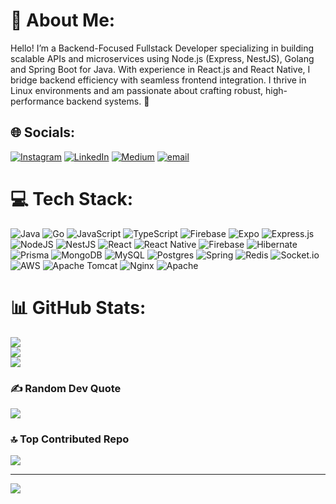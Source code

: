 # 💫 About Me:
Hello! I’m a Backend-Focused Fullstack Developer specializing in building scalable APIs and microservices using Node.js (Express, NestJS), Golang and Spring Boot for Java. With experience in React.js and React Native, I bridge backend efficiency with seamless frontend integration. I thrive in Linux environments and am passionate about crafting robust, high-performance backend systems. 🚀


## 🌐 Socials:
[![Instagram](https://img.shields.io/badge/Instagram-%23E4405F.svg?logo=Instagram&logoColor=white)](https://instagram.com/rivaldo_josep) [![LinkedIn](https://img.shields.io/badge/LinkedIn-%230077B5.svg?logo=linkedin&logoColor=white)](https://linkedin.com/in/yoseprivaldos) [![Medium](https://img.shields.io/badge/Medium-12100E?logo=medium&logoColor=white)](https://medium.com/@rivaldo.yoseps) [![email](https://img.shields.io/badge/Email-D14836?logo=gmail&logoColor=white)](mailto:rivaldo.yoseps@gmail.com) 

# 💻 Tech Stack:
![Java](https://img.shields.io/badge/java-%23ED8B00.svg?style=plastic&logo=openjdk&logoColor=white) ![Go](https://img.shields.io/badge/go-%2300ADD8.svg?style=plastic&logo=go&logoColor=white) ![JavaScript](https://img.shields.io/badge/javascript-%23323330.svg?style=plastic&logo=javascript&logoColor=%23F7DF1E) ![TypeScript](https://img.shields.io/badge/typescript-%23007ACC.svg?style=plastic&logo=typescript&logoColor=white) ![Firebase](https://img.shields.io/badge/firebase-%23039BE5.svg?style=plastic&logo=firebase) ![Expo](https://img.shields.io/badge/expo-1C1E24?style=plastic&logo=expo&logoColor=#D04A37) ![Express.js](https://img.shields.io/badge/express.js-%23404d59.svg?style=plastic&logo=express&logoColor=%2361DAFB) ![NodeJS](https://img.shields.io/badge/node.js-6DA55F?style=plastic&logo=node.js&logoColor=white) ![NestJS](https://img.shields.io/badge/nestjs-%23E0234E.svg?style=plastic&logo=nestjs&logoColor=white) ![React](https://img.shields.io/badge/react-%2320232a.svg?style=plastic&logo=react&logoColor=%2361DAFB) ![React Native](https://img.shields.io/badge/react_native-%2320232a.svg?style=plastic&logo=react&logoColor=%2361DAFB) ![Firebase](https://img.shields.io/badge/firebase-a08021?style=plastic&logo=firebase&logoColor=ffcd34) ![Hibernate](https://img.shields.io/badge/Hibernate-59666C?style=plastic&logo=Hibernate&logoColor=white) ![Prisma](https://img.shields.io/badge/Prisma-3982CE?style=plastic&logo=Prisma&logoColor=white) ![MongoDB](https://img.shields.io/badge/MongoDB-%234ea94b.svg?style=plastic&logo=mongodb&logoColor=white) ![MySQL](https://img.shields.io/badge/mysql-4479A1.svg?style=plastic&logo=mysql&logoColor=white) ![Postgres](https://img.shields.io/badge/postgres-%23316192.svg?style=plastic&logo=postgresql&logoColor=white) ![Spring](https://img.shields.io/badge/spring-%236DB33F.svg?style=plastic&logo=spring&logoColor=white) ![Redis](https://img.shields.io/badge/redis-%23DD0031.svg?style=plastic&logo=redis&logoColor=white) ![Socket.io](https://img.shields.io/badge/Socket.io-black?style=plastic&logo=socket.io&badgeColor=010101) ![AWS](https://img.shields.io/badge/AWS-%23FF9900.svg?style=plastic&logo=amazon-aws&logoColor=white) ![Apache Tomcat](https://img.shields.io/badge/apache%20tomcat-%23F8DC75.svg?style=plastic&logo=apache-tomcat&logoColor=black) ![Nginx](https://img.shields.io/badge/nginx-%23009639.svg?style=plastic&logo=nginx&logoColor=white) ![Apache](https://img.shields.io/badge/apache-%23D42029.svg?style=plastic&logo=apache&logoColor=white) 
# 📊 GitHub Stats:
![](https://github-readme-stats.vercel.app/api?username=rivaldoyoseps&theme=gotham&hide_border=false&include_all_commits=true&count_private=true)<br/>
![](https://nirzak-streak-stats.vercel.app/?user=rivaldoyoseps&theme=gotham&hide_border=false)<br/>
![](https://github-readme-stats.vercel.app/api/top-langs/?username=rivaldoyoseps&theme=gotham&hide_border=false&include_all_commits=true&count_private=true&layout=compact)

### ✍️ Random Dev Quote
![](https://quotes-github-readme.vercel.app/api?type=horizontal&theme=merko)

### 🔝 Top Contributed Repo
![](https://github-contributor-stats.vercel.app/api?username=rivaldoyoseps&limit=5&theme=gotham&combine_all_yearly_contributions=true)

---
[![](https://visitcount.itsvg.in/api?id=rivaldoyoseps&icon=2&color=0)](https://visitcount.itsvg.in)

<!-- Proudly created with GPRM ( https://gprm.itsvg.in ) -->
